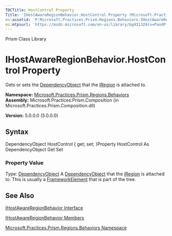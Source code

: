 ```yaml
---
TOCTitle: HostControl Property
Title: 'IHostAwareRegionBehavior.HostControl Property (Microsoft.Practices.Prism.Regions.Behaviors)'
ms:assetid: 'P:Microsoft.Practices.Prism.Regions.Behaviors.IHostAwareRegionBehavior.HostControl'
ms:mtpsurl: 'https://msdn.microsoft.com/en-us/library/Gg431329(v=PandP.50)'
---
```


Prism Class Library

IHostAwareRegionBehavior.HostControl Property
=================================================

Gets or sets the [DependencyObject](http://msdn.microsoft.com/en-us/library/ms589309) that the [IRegion](https://msdn.microsoft.com/library/microsoft.practices.prism.regions.iregion) is attached to.

**Namespace:** [Microsoft.Practices.Prism.Regions.Behaviors](https://msdn.microsoft.com/library/microsoft.practices.prism.regions.behaviors)
**Assembly:** Microsoft.Practices.Prism.Composition (in Microsoft.Practices.Prism.Composition.dll)

**Version:** 5.0.0.0 (5.0.0.0)

## Syntax


DependencyObject HostControl { get; set; }Property HostControl As DependencyObject Get Set
### Property Value

Type: [DependencyObject](http://msdn.microsoft.com/en-us/library/ms589309)
A [DependencyObject](http://msdn.microsoft.com/en-us/library/ms589309) that the [IRegion](https://msdn.microsoft.com/library/microsoft.practices.prism.regions.iregion) is attached to. This is usually a [FrameworkElement](http://msdn.microsoft.com/en-us/library/ms602714) that is part of the tree.

See Also
--------


[IHostAwareRegionBehavior Interface](https://msdn.microsoft.com/library/microsoft.practices.prism.regions.behaviors.ihostawareregionbehavior)

[IHostAwareRegionBehavior Members](https://msdn.microsoft.com/allmembers.t:microsoft.practices.prism.regions.behaviors.ihostawareregionbehavior)

[Microsoft.Practices.Prism.Regions.Behaviors Namespace](https://msdn.microsoft.com/library/microsoft.practices.prism.regions.behaviors)
